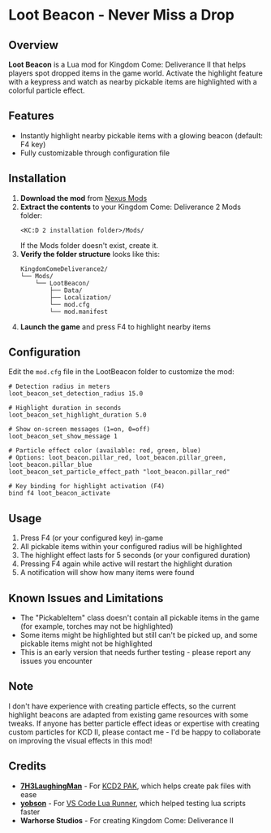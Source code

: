 # Loot Beacon - Never Miss a Drop

## Overview

**Loot Beacon** is a Lua mod for Kingdom Come: Deliverance II that helps players spot dropped items in the game world. Activate the highlight feature with a keypress and watch as nearby pickable items are highlighted with a colorful particle effect.

## Features

- Instantly highlight nearby pickable items with a glowing beacon (default: F4 key)
- Fully customizable through configuration file

## Installation

1. **Download the mod** from [Nexus Mods](https://www.nexusmods.com/kingdomcomedeliverance2/mods/xxxx)
2. **Extract the contents** to your Kingdom Come: Deliverance 2 Mods folder:
   ```
   <KC:D 2 installation folder>/Mods/
   ```
   If the Mods folder doesn't exist, create it.
3. **Verify the folder structure** looks like this:
   ```
   KingdomComeDeliverance2/
   └── Mods/
       └── LootBeacon/
           ├── Data/
           ├── Localization/
           └── mod.cfg
           └── mod.manifest
   ```
4. **Launch the game** and press F4 to highlight nearby items

## Configuration

Edit the `mod.cfg` file in the LootBeacon folder to customize the mod:

```
# Detection radius in meters
loot_beacon_set_detection_radius 15.0

# Highlight duration in seconds
loot_beacon_set_highlight_duration 5.0

# Show on-screen messages (1=on, 0=off)
loot_beacon_set_show_message 1

# Particle effect color (available: red, green, blue)
# Options: loot_beacon.pillar_red, loot_beacon.pillar_green, loot_beacon.pillar_blue
loot_beacon_set_particle_effect_path "loot_beacon.pillar_red"

# Key binding for highlight activation (F4)
bind f4 loot_beacon_activate
```

## Usage

1. Press F4 (or your configured key) in-game
2. All pickable items within your configured radius will be highlighted
3. The highlight effect lasts for 5 seconds (or your configured duration)
4. Pressing F4 again while active will restart the highlight duration
5. A notification will show how many items were found

## Known Issues and Limitations

- The "PickableItem" class doesn't contain all pickable items in the game (for example, torches may not be highlighted)
- Some items might be highlighted but still can't be picked up, and some pickable items might not be highlighted
- This is an early version that needs further testing - please report any issues you encounter

## Note

I don't have experience with creating particle effects, so the current highlight beacons are adapted from existing game resources with some tweaks. If anyone has better particle effect ideas or expertise with creating custom particles for KCD II, please contact me - I'd be happy to collaborate on improving the visual effects in this mod!

## Credits

- **[7H3LaughingMan](https://next.nexusmods.com/profile/7H3LaughingMan?gameId=7286)** - For [KCD2 PAK](https://www.nexusmods.com/kingdomcomedeliverance2/mods/1482), which helps create pak files with ease
- **[yobson](https://next.nexusmods.com/profile/yobson?gameId=7286)** - For [VS Code Lua Runner](https://www.nexusmods.com/kingdomcomedeliverance2/mods/459), which helped testing lua scripts faster
- **Warhorse Studios** - For creating Kingdom Come: Deliverance II
